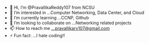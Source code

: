 - 👋 Hi, I’m @PravallikaReddy107 from NCSU
- 👀 I’m interested in ...Computer Networking, Data Center, and Cloud
- 🌱 I’m currently learning ...CCNP, Github
- 💞️ I’m looking to collaborate on ...Networking related projects
- 📫 How to reach me ...pravallikarv107@gmail.com
- ⚡ Fun fact: ...I hate coding!!

<!---
PravallikaReddy107/PravallikaReddy107 is a ✨ special ✨ repository because its `README.md` (this file) appears on your GitHub profile.
You can click the Preview link to take a look at your changes.
--->
